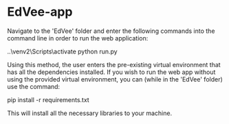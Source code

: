 # EdVee-app

Navigate to the 'EdVee' folder and enter the following commands into the command line in order to run the web application:
 
  ..\venv2\Scripts\activate
  python run.py

Using this method, the user enters the pre-existing virtual environment that has all the dependencies installed.
If you wish to run the web app without using the provided virtual environment, you can (while in the 'EdVee' folder) use the command:
  
  pip install -r requirements.txt

This will install all the necessary libraries to your machine.
